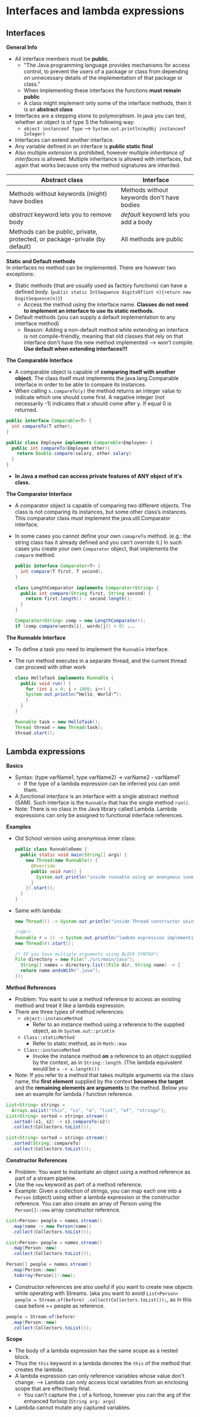 # Interfaces and lambda expressions

## Interfaces
**General Info**
- All interface members must be **public**.
  - "The Java programming language provides mechanisms for access control, to prevent the users of a package or class from depending on unnecessary details of the implementation of that package or class."
  - When implementing these interfaces the functions **must remain public**
  - A class might implement only some of the interface methods, then it is an **abstract class**
- Interfaces are a stepping stone to polymorphism. In java you can test, whether an object is of type S the following way:
  - `object instanceof Type` --> `System.out.println(myObj instanceof Integer)`
- Interfaces can extend another interface.
- Any variable defined in an interface is **public static final**
- Also multiple *extension* is prohibited, however multiple *inheritance of interfaces* is allowed. Multiple inheritance is allowed with interfaces, but again that works because only the method signatures are inherited.

Abstract class | Interface
--|--
Methods without keywords (might) have bodies  |  Methods without keywords don't have bodies
*abstract* keyword lets you to remove body  | *default* keyowrd lets you add a body  
Methods can be public, private, protected, or package-private (by default)  | All methods are public  


**Static and Default methods**  
In interfaces no method can be implemented. There are however two exceptions:
- Static methods (that are usually used as factory functions) can have a defined body. (`public static IntSequence digitsOf(int n){return new DigitSequence(n)}`)
  - Access the method using the interface name. **Classes do not need to implement an interface to use its static methods.**
- Default methods (you can supply a default implementation to any interface method)
  - Reason: Adding a non-default method while extending an interface is not compile-friendly, meaning that old classes that rely on that interface don't have the new method implemented --> won't compile. **Use default when extending interfaces!!!**


**The Comparable Interface**
- A comparable object is capable of **comparing itself with another object.** The class itself must implements the java.lang.Comparable interface in order to be able to compare its instances.
- When calling `x.compareTo(y)` the method returns an integer value to indicate which one should come first. A negative integer (not necessarily -1) indicates that x should come after y. If equal 0 is returned.

```java
public interface Comparable<T> {
  int compareTo(T other);
}

public class Employee implements Comparable<Employee> {
  public int compareTo(Employee other){
    return Double.compare(salary, other.salary)
  }
}
```
- **In Java a method can access private features of ANY object of it's class.**

**The Comparator Interface**
- A comparator object is capable of comparing two different objects. The class is not comparing its instances, but some other class’s instances. This comparator class must implement the java.util.Comparator interface.
- In some cases you cannot define your own `comapreTo` method. (e.g.: the string class has it already defined and you can't override it.) In such cases you create your own `Comparator` object, that implements the `compare` method.

  ```java
  public interface Comparator<T> {
    int compare(T first, T second);
  }

  class LengthComparator implements Comparator<String> {
    public int compare(String first, String second) {
      return first.length() - second.length();
    }
  }

  Comparator<String> comp = new LengthComparator();
  if (comp.compare(words[i], words[j]) > 0) ...
  ```

**The Runnable Interface**
- To define a task you need to implement the `Runnable` interface.
- The run method executes in a separate thread, and the current thread can proceed with other work

  ```java
  class HelloTask implements Runnable {
    public void run() {
      for (int i = 0; i < 1000; i++) {
      System.out.println(“Hello, World!”);
      }
    }
  }

  Runnable task = new HelloTask();
  Thread thread = new Thread(task);
  thread.start();
  ```

## Lambda expressions
**Basics**
- Syntax: (type varName1, type varName2) -> varName2 - varName1`
  -  If the type of a lambda expression can be inferred you can omit them.
- A *functional interface* is an interface with a single abstract method (SAM). Such interface is the `Runnable` that has the single method `run()`.
- Note: There is no class in the Java library called Lambda. Lambda expressions
can only be assigned to functional interface references.

**Examples**
- Old School version using anonymous inner class:

  ```java
  public class RunnableDemo {
    public static void main(String[] args) {
      new Thread(new Runnable() {
        @Override
        public void run() {
          System.out.println("inside runnable using an anonymous inner class");
        }
      }).start();
    }
  }
  ```

- Same with lambda:

  ```java
  new Thread(() -> System.out.println("inside Thread constructor using lambda")).start();

  /*OR*/
  Runnable r = () -> System.out.println("lambda expression implementing the run method");
  new Thread(r).start();

  /* IF you have multiple arguments using BLOCK SYNTAX*/
  File directory = new File("./src/main/java");
    String[] names = directory.list((File dir, String name) -> {
    return name.endsWith(".java");
  });
  ```

**Method References**
- Problem: You want to use a method reference to access an existing method and treat it like a lambda expression.
- There are three types of method references:
  - `object::instanceMethod`
    - Refer to an instance method using a reference to the supplied object, as in `System.out::println`
  - `Class::staticMethod`
    - Refer to static method, as in ``Math::max``
  - ``Class::instanceMethod``
    - Invoke the instance method **on** a reference to an object supplied by the context, as in ``String::length``. (The lambda equivalent would be `x -> x.length())`
- Note: If you refer to a method that takes multiple arguments via the class
name, the **first element** supplied by the context **becomes the target** and the **remaining elements are arguments** to the method. Below you see an example for lambda / function reference.

```java
List<String> strings =
  Arrays.asList("this", "is", "a", "list", "of", "strings");
List<String> sorted = strings.stream()
  .sorted((s1, s2) -> s1.compareTo(s2))
  .collect(Collectors.toList());

List<String> sorted = strings.stream()
  .sorted(String::compareTo)
  .collect(Collectors.toList());
```

**Constructor References**
- Problem: You want to instantiate an object using a method reference as part of a stream pipeline.
- Use the `new` keyword as part of a method reference.
- Example: Given a collection of strings, you can map each one into a ``Person`` (object) using either a lambda expression or the constructor reference. You can also create an array of Person using the `Person[]::new` array constructor reference.

```java
List<Person> people = names.stream()
  .map(name -> new Person(name))
  .collect(Collectors.toList());

List<Person> people = names.stream()
  .map(Person::new)
  .collect(Collectors.toList());

Person[] people = names.stream()
  .map(Person::new)
  .toArray(Person[]::new);
```

- Constructor references are also useful if you want to create new objects while operating with Streams. (aka you want to avoid `List<Person> people = Stream.of(before) .collect(Collectors.toList());`, as in this case before == people as reference.

```java
people = Stream.of(before)
  .map(Person::new)
  .collect(Collectors.toList());
```

**Scope**
- The body of a lambda expression has the same scope as a nested block.
- Thus the `this` keyword in a lambda denotes the `this` of the method that creates the lambda.
- A lambda expression can only reference variables whose value don't change. --> Lambda can only access local variables from an enclosing scope that are effectively final.
  - You can't capture the `i` of a forloop, however you can the arg of the enhanced forloop (`String arg: args`)
- Lambda cannot mutate any captured variables.
